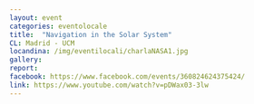 ```yaml
---
layout: event
categories: eventolocale
title:  "Navigation in the Solar System"
CL: Madrid - UCM
locandina: /img/eventilocali/charlaNASA1.jpg
gallery:
report:
facebook: https://www.facebook.com/events/360824624375424/
link: https://www.youtube.com/watch?v=pDWax03-3lw
---
```

